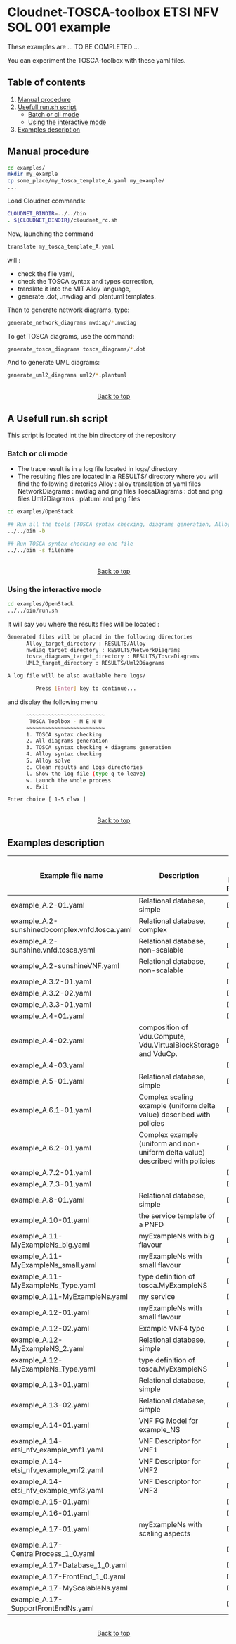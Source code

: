 # Cloudnet-TOSCA-toolbox ETSI NFV SOL 001 example

These examples are ... TO BE COMPLETED ...

You can experiment the TOSCA-toolbox with these yaml files.

## Table of contents
1. [Manual procedure](#manual-procedure)
2. [Usefull run.sh script](#A-Usefull-run.sh-script)
    - [Batch or cli mode](#batch-or-cli-mode)
    - [Using the interactive mode](#using-the-interactive-mode)
3. [Examples description](#examples-description)

## Manual procedure
```sh
cd examples/
mkdir my_example
cp some_place/my_tosca_template_A.yaml my_example/
...
```

Load Cloudnet commands:
```sh
CLOUDNET_BINDIR=../../bin
. ${CLOUDNET_BINDIR}/cloudnet_rc.sh
```

Now, launching the command
```sh
translate my_tosca_template_A.yaml
```

will :
- check the file yaml,
- check the TOSCA syntax and types correction,
- translate it into the MIT Alloy language,
- generate .dot, .nwdiag and .plantuml templates.

Then to generate network diagrams, type:
```sh
generate_network_diagrams nwdiag/*.nwdiag
```

To get TOSCA diagrams, use the command:
```sh
generate_tosca_diagrams tosca_diagrams/*.dot
```

And to generate UML diagrams:
```sh
generate_uml2_diagrams uml2/*.plantuml
```
&nbsp;&nbsp;&nbsp;&nbsp;&nbsp;&nbsp;&nbsp;&nbsp;&nbsp;&nbsp;&nbsp;&nbsp;&nbsp;&nbsp;&nbsp;&nbsp;&nbsp;&nbsp;&nbsp;&nbsp;&nbsp;&nbsp;&nbsp;&nbsp;&nbsp;&nbsp;&nbsp;&nbsp;&nbsp;&nbsp;&nbsp;&nbsp;&nbsp;&nbsp;&nbsp;&nbsp;&nbsp;&nbsp;&nbsp;&nbsp;&nbsp;&nbsp;&nbsp;&nbsp;&nbsp;&nbsp;&nbsp;&nbsp;&nbsp;&nbsp;&nbsp;&nbsp;&nbsp;&nbsp;&nbsp;&nbsp;&nbsp;&nbsp;&nbsp;&nbsp;&nbsp;&nbsp;&nbsp;&nbsp;&nbsp;&nbsp;&nbsp;&nbsp;&nbsp;&nbsp;&nbsp;&nbsp;&nbsp;&nbsp;&nbsp;&nbsp;&nbsp;&nbsp;
&nbsp;&nbsp;&nbsp;&nbsp;&nbsp;&nbsp;&nbsp;&nbsp;&nbsp;&nbsp;&nbsp;&nbsp;&nbsp;&nbsp;&nbsp;&nbsp;&nbsp;&nbsp;&nbsp;&nbsp;&nbsp;&nbsp;&nbsp;&nbsp;&nbsp;&nbsp;&nbsp;&nbsp;&nbsp;&nbsp;&nbsp;&nbsp;&nbsp;&nbsp;&nbsp;&nbsp;&nbsp;&nbsp;&nbsp;&nbsp;&nbsp;&nbsp;&nbsp;&nbsp;&nbsp;&nbsp;&nbsp;&nbsp;&nbsp;&nbsp;&nbsp;&nbsp;[Back to top](#cloudnet-tosca-toolbox-etsi-nfv-sol-001-example)

## A Usefull run.sh script

This script is located int the bin directory of the repository

### Batch or cli mode

- The trace result  is in a log file located in logs/ directory
- The resulting files are located in a RESULTS/ directory where
  you will find the following diretories
  Alloy : alloy translation of yaml files
  NetworkDiagrams : nwdiag and png files
  ToscaDiagrams : dot and png files
  Uml2Diagrams : platuml and png files

```sh
cd examples/OpenStack

## Run all the tools (TOSCA syntax checking, diagrams generation, Alloy syntax checking)
../../bin -b

## Run TOSCA syntax checking on one file
../../bin -s filename

```
&nbsp;&nbsp;&nbsp;&nbsp;&nbsp;&nbsp;&nbsp;&nbsp;&nbsp;&nbsp;&nbsp;&nbsp;&nbsp;&nbsp;&nbsp;&nbsp;&nbsp;&nbsp;&nbsp;&nbsp;&nbsp;&nbsp;&nbsp;&nbsp;&nbsp;&nbsp;&nbsp;&nbsp;&nbsp;&nbsp;&nbsp;&nbsp;&nbsp;&nbsp;&nbsp;&nbsp;&nbsp;&nbsp;&nbsp;&nbsp;&nbsp;&nbsp;&nbsp;&nbsp;&nbsp;&nbsp;&nbsp;&nbsp;&nbsp;&nbsp;&nbsp;&nbsp;&nbsp;&nbsp;&nbsp;&nbsp;&nbsp;&nbsp;&nbsp;&nbsp;&nbsp;&nbsp;&nbsp;&nbsp;&nbsp;&nbsp;&nbsp;&nbsp;&nbsp;&nbsp;&nbsp;&nbsp;&nbsp;&nbsp;&nbsp;&nbsp;&nbsp;&nbsp;
&nbsp;&nbsp;&nbsp;&nbsp;&nbsp;&nbsp;&nbsp;&nbsp;&nbsp;&nbsp;&nbsp;&nbsp;&nbsp;&nbsp;&nbsp;&nbsp;&nbsp;&nbsp;&nbsp;&nbsp;&nbsp;&nbsp;&nbsp;&nbsp;&nbsp;&nbsp;&nbsp;&nbsp;&nbsp;&nbsp;&nbsp;&nbsp;&nbsp;&nbsp;&nbsp;&nbsp;&nbsp;&nbsp;&nbsp;&nbsp;&nbsp;&nbsp;&nbsp;&nbsp;&nbsp;&nbsp;&nbsp;&nbsp;&nbsp;&nbsp;&nbsp;&nbsp;[Back to top](#cloudnet-tosca-toolbox-etsi-nfv-sol-001-example)

### Using the interactive mode
```sh
cd examples/OpenStack
../../bin/run.sh
```
It will say you where the results files will be located :
```sh
Generated files will be placed in the following directories
      Alloy_target_directory : RESULTS/Alloy
      nwdiag_target_directory : RESULTS/NetworkDiagrams
      tosca_diagrams_target_directory : RESULTS/ToscaDiagrams
      UML2_target_directory : RESULTS/Uml2Diagrams

A log file will be also available here logs/

         Press [Enter] key to continue...
```

and display the following menu
```sh
      ~~~~~~~~~~~~~~~~~~~~~~~~~
       TOSCA Toolbox - M E N U
      ~~~~~~~~~~~~~~~~~~~~~~~~~
      1. TOSCA syntax checking
      2. All diagrams generation
      3. TOSCA syntax checking + diagrams generation
      4. Alloy syntax checking
      5. Alloy solve
      c. Clean results and logs directories
      l. Show the log file (type q to leave)
      w. Launch the whole process
      x. Exit

Enter choice [ 1-5 clwx ]
```
&nbsp;&nbsp;&nbsp;&nbsp;&nbsp;&nbsp;&nbsp;&nbsp;&nbsp;&nbsp;&nbsp;&nbsp;&nbsp;&nbsp;&nbsp;&nbsp;&nbsp;&nbsp;&nbsp;&nbsp;&nbsp;&nbsp;&nbsp;&nbsp;&nbsp;&nbsp;&nbsp;&nbsp;&nbsp;&nbsp;&nbsp;&nbsp;&nbsp;&nbsp;&nbsp;&nbsp;&nbsp;&nbsp;&nbsp;&nbsp;&nbsp;&nbsp;&nbsp;&nbsp;&nbsp;&nbsp;&nbsp;&nbsp;&nbsp;&nbsp;&nbsp;&nbsp;&nbsp;&nbsp;&nbsp;&nbsp;&nbsp;&nbsp;&nbsp;&nbsp;&nbsp;&nbsp;&nbsp;&nbsp;&nbsp;&nbsp;&nbsp;&nbsp;&nbsp;&nbsp;&nbsp;&nbsp;&nbsp;&nbsp;&nbsp;&nbsp;&nbsp;&nbsp;
&nbsp;&nbsp;&nbsp;&nbsp;&nbsp;&nbsp;&nbsp;&nbsp;&nbsp;&nbsp;&nbsp;&nbsp;&nbsp;&nbsp;&nbsp;&nbsp;&nbsp;&nbsp;&nbsp;&nbsp;&nbsp;&nbsp;&nbsp;&nbsp;&nbsp;&nbsp;&nbsp;&nbsp;&nbsp;&nbsp;&nbsp;&nbsp;&nbsp;&nbsp;&nbsp;&nbsp;&nbsp;&nbsp;&nbsp;&nbsp;&nbsp;&nbsp;&nbsp;&nbsp;&nbsp;&nbsp;&nbsp;&nbsp;&nbsp;&nbsp;&nbsp;&nbsp;[Back to top](#cloudnet-tosca-toolbox-etsi-nfv-sol-001-example)

## Examples description
| Example file name  | Description                                         | Status (Draft, Finished, Excluded) |
|--------------------|-----------------------------------------------------|------------------------------------|
|example_A.2-01.yaml| Relational database, simple|Draft|
|example_A.2-sunshinedbcomplex.vnfd.tosca.yaml| Relational database, complex |Draft|
|example_A.2-sunshine.vnfd.tosca.yaml| Relational database, non-scalable|Draft|
|example_A.2-sunshineVNF.yaml| Relational database, non-scalable|Draft|
|example_A.3.2-01.yaml||Draft|
|example_A.3.2-02.yaml||Draft|
|example_A.3.3-01.yaml||Draft|
|example_A.4-01.yaml||Draft|
|example_A.4-02.yaml| composition of Vdu.Compute, Vdu.VirtualBlockStorage and VduCp. |Draft|
|example_A.4-03.yaml||Draft|
|example_A.5-01.yaml| Relational database, simple|Draft|
|example_A.6.1-01.yaml| Complex scaling example (uniform delta value) described with policies|Draft|
|example_A.6.2-01.yaml| Complex example (uniform and non-uniform delta value) described with policies|Draft|
|example_A.7.2-01.yaml||Draft|
|example_A.7.3-01.yaml||Draft|
|example_A.8-01.yaml| Relational database, simple|Draft|
|example_A.10-01.yaml| the service template of a PNFD|Draft|
|example_A.11-MyExampleNs_big.yaml| myExampleNs with big flavour|Draft|
|example_A.11-MyExampleNs_small.yaml| myExampleNs with small flavour|Draft|
|example_A.11-MyExampleNs_Type.yaml| type definition of tosca.MyExampleNS|Draft|
|example_A.11-MyExampleNs.yaml| my service|Draft|
|example_A.12-01.yaml| myExampleNs with small flavour|Draft|
|example_A.12-02.yaml| Example VNF4 type|Draft|
|example_A.12-MyExampleNS_2.yaml| Relational database, simple|Draft|
|example_A.12-MyExampleNs_Type.yaml| type definition of tosca.MyExampleNS|Draft|
|example_A.13-01.yaml| Relational database, simple|Draft|
|example_A.13-02.yaml| Relational database, simple|Draft|
|example_A.14-01.yaml| VNF FG Model for example_NS|Draft|
|example_A.14-etsi_nfv_example_vnf1.yaml|  VNF Descriptor for VNF1|Draft|
|example_A.14-etsi_nfv_example_vnf2.yaml| VNF Descriptor for VNF2|Draft|
|example_A.14-etsi_nfv_example_vnf3.yaml| VNF Descriptor for VNF3|Draft|
|example_A.15-01.yaml||Draft|
|example_A.16-01.yaml||Draft|
|example_A.17-01.yaml| myExampleNs with scaling aspects|Draft|
|example_A.17-CentralProcess_1_0.yaml||Draft|
|example_A.17-Database_1_0.yaml||Draft|
|example_A.17-FrontEnd_1_0.yaml||Draft|
|example_A.17-MyScalableNs.yaml||Draft|
|example_A.17-SupportFrontEndNs.yaml||Draft|

&nbsp;&nbsp;&nbsp;&nbsp;&nbsp;&nbsp;&nbsp;&nbsp;&nbsp;&nbsp;&nbsp;&nbsp;&nbsp;&nbsp;&nbsp;&nbsp;&nbsp;&nbsp;&nbsp;&nbsp;&nbsp;&nbsp;&nbsp;&nbsp;&nbsp;&nbsp;&nbsp;&nbsp;&nbsp;&nbsp;&nbsp;&nbsp;&nbsp;&nbsp;&nbsp;&nbsp;&nbsp;&nbsp;&nbsp;&nbsp;&nbsp;&nbsp;&nbsp;&nbsp;&nbsp;&nbsp;&nbsp;&nbsp;&nbsp;&nbsp;&nbsp;&nbsp;&nbsp;&nbsp;&nbsp;&nbsp;&nbsp;&nbsp;&nbsp;&nbsp;&nbsp;&nbsp;&nbsp;&nbsp;&nbsp;&nbsp;&nbsp;&nbsp;&nbsp;&nbsp;&nbsp;&nbsp;&nbsp;&nbsp;&nbsp;&nbsp;&nbsp;&nbsp;
&nbsp;&nbsp;&nbsp;&nbsp;&nbsp;&nbsp;&nbsp;&nbsp;&nbsp;&nbsp;&nbsp;&nbsp;&nbsp;&nbsp;&nbsp;&nbsp;&nbsp;&nbsp;&nbsp;&nbsp;&nbsp;&nbsp;&nbsp;&nbsp;&nbsp;&nbsp;&nbsp;&nbsp;&nbsp;&nbsp;&nbsp;&nbsp;&nbsp;&nbsp;&nbsp;&nbsp;&nbsp;&nbsp;&nbsp;&nbsp;&nbsp;&nbsp;&nbsp;&nbsp;&nbsp;&nbsp;&nbsp;&nbsp;&nbsp;&nbsp;&nbsp;&nbsp;[Back to top](#cloudnet-tosca-toolbox-etsi-nfv-sol-001-example)
